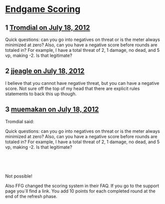 # [Endgame Scoring](https://community.fantasyflightgames.com/topic/67663-endgame-scoring/)

## 1 [Tromdial on July 18, 2012](https://community.fantasyflightgames.com/topic/67663-endgame-scoring/?do=findComment&comment=660077)

Quick questions: can you go into negatives on threat or is the meter always minimized at zero? Also, can you have a negative score before rounds are totaled in? For example, I have a total threat of 2, 1 damage, no dead, and 5 vp, making -2. Is that legitimate?

## 2 [jjeagle on July 18, 2012](https://community.fantasyflightgames.com/topic/67663-endgame-scoring/?do=findComment&comment=660078)

I believe that you cannot have negative threat, but you can have a negative score. Not sure off the top of my head that there are explicit rules statements to back this up though.

## 3 [muemakan on July 18, 2012](https://community.fantasyflightgames.com/topic/67663-endgame-scoring/?do=findComment&comment=660079)

Tromdial said:

Quick questions: can you go into negatives on threat or is the meter always minimized at zero? Also, can you have a negative score before rounds are totaled in? For example, I have a total threat of 2, 1 damage, no dead, and 5 vp, making -2. Is that legitimate?



 

 

Not possible!

Also FFG changed the scoring system in their FAQ. If you go to the support page you´ll find a link. You add 10 points for each completed round at the end of the refresh phase.

